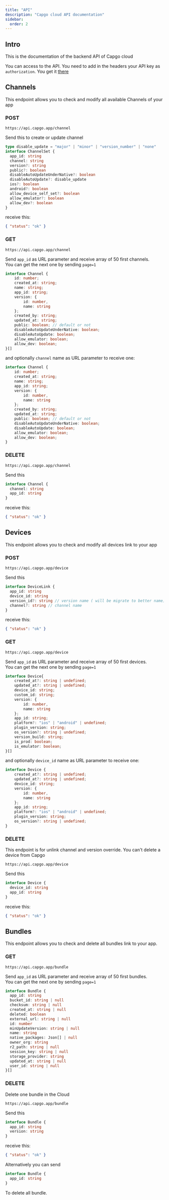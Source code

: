 ```yaml
---
title: "API"
description: "Capgo cloud API documentation"
sidebar:
  order: 2
---
```


## Intro

This is the documentation of the backend API of Capgo cloud

You can access to the API. You need to add in the headers your API key as `authorization`. You get it [there](https://web.capgo.app/dashboard/apikeys/)

## Channels

This endpoint allows you to check and modify all available Channels of your app

### POST

`https://api.capgo.app/channel`

Send this to create or update channel

```typescript
type disable_update = "major" | "minor" | "version_number" | "none"
interface ChannelSet {
  app_id: string
  channel: string
  version?: string
  public?: boolean
  disableAutoUpdateUnderNative?: boolean
  disableAutoUpdate?: disable_update
  ios?: boolean
  android?: boolean
  allow_device_self_set?: boolean
  allow_emulator?: boolean
  allow_dev?: boolean
}
```

receive this:

```json
{ "status": "ok" }
```

### GET

`https://api.capgo.app/channel`

Send `app_id` as URL parameter and receive array of 50 first channels.\
You can get the next one by sending `page=1`

```typescript
interface Channel {
    id: number;
    created_at: string;
    name: string;
    app_id: string;
    version: {
        id: number,
        name: string
    };
    created_by: string;
    updated_at: string;
    public: boolean; // default or not
    disableAutoUpdateUnderNative: boolean;
    disableAutoUpdate: boolean;
    allow_emulator: boolean;
    allow_dev: boolean;
}[]
```

and optionally `channel` name as URL parameter to receive one:

```typescript
interface Channel {
    id: number;
    created_at: string;
    name: string;
    app_id: string;
    version: {
        id: number,
        name: string
    };
    created_by: string;
    updated_at: string;
    public: boolean; // default or not
    disableAutoUpdateUnderNative: boolean;
    disableAutoUpdate: boolean;
    allow_emulator: boolean;
    allow_dev: boolean;
}
```

### DELETE

`https://api.capgo.app/channel`

Send this

```typescript
interface Channel {
  channel: string
  app_id: string
}
```

receive this:

```json
{ "status": "ok" }
```

## Devices

This endpoint allows you to check and modify all devices link to your app

### POST&#x20;

`https://api.capgo.app/device`

Send this

```typescript
interface DeviceLink {
  app_id: string
  device_id: string
  version_id?: string // version name ( will be migrate to better name)
  channel?: string // channel name
}
```

receive this:

```json
{ "status": "ok" }
```

### GET

`https://api.capgo.app/device`

Send `app_id` as URL parameter and receive array of 50 first devices.\
You can get the next one by sending `page=1`

```typescript
interface Device{
    created_at?: string | undefined;
    updated_at?: string | undefined;
    device_id: string;
    custom_id: string;
    version: {
        id: number,
        name: string
    };
    app_id: string;
    platform?: "ios" | "android" | undefined;
    plugin_version: string;
    os_version?: string | undefined;
    version_build: string;
    is_prod: boolean;
    is_emulator: boolean;
}[]       
```

and optionally `device_id` name as URL parameter to receive one:

```typescript
interface Device {
    created_at?: string | undefined;
    updated_at?: string | undefined;
    device_id: string;
    version: {
        id: number,
        name: string
    };
    app_id: string;
    platform?: "ios" | "android" | undefined;
    plugin_version: string;
    os_version?: string | undefined;
}
```

### DELETE

This endpoint is for unlink channel and version override. You can't delete a device from Capgo

`https://api.capgo.app/device`

Send this

```typescript
interface Device {
  device_id: string
  app_id: string
}
```

receive this:

```json
{ "status": "ok" }
```

## Bundles&#x20;

This endpoint allows you to check and delete all bundles link to your app.

### GET

`https://api.capgo.app/bundle`

Send `app_id` as URL parameter and receive array of 50 first bundles.\
You can get the next one by sending `page=1`

```typescript
interface Bundle {
  app_id: string
  bucket_id: string | null
  checksum: string | null
  created_at: string | null
  deleted: boolean
  external_url: string | null
  id: number
  minUpdateVersion: string | null
  name: string
  native_packages: Json[] | null
  owner_org: string
  r2_path: string | null
  session_key: string | null
  storage_provider: string
  updated_at: string | null
  user_id: string | null
}[]
```

### DELETE

Delete one bundle in the Cloud

`https://api.capgo.app/bundle`

Send this

```typescript
interface Bundle {
  app_id: string
  version: string
}
```

receive this:

```json
{ "status": "ok" }
```

Alternatively you can send&#x20;

```typescript
interface Bundle {
  app_id: string
}
```

To delete all bundle.

